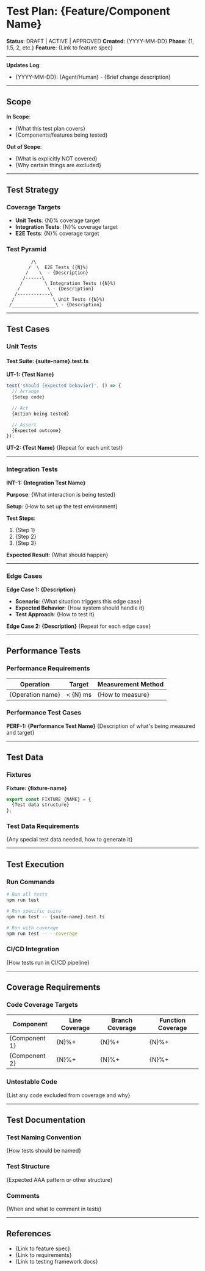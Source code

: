 # Test Plan: {Feature/Component Name}

**Status**: DRAFT | ACTIVE | APPROVED
**Created**: {YYYY-MM-DD}
**Phase**: {1, 1.5, 2, etc.}
**Feature**: {Link to feature spec}

---

**Updates Log**:
- {YYYY-MM-DD}: {Agent/Human} - {Brief change description}

---

## Scope

**In Scope**:
- {What this test plan covers}
- {Components/features being tested}

**Out of Scope**:
- {What is explicitly NOT covered}
- {Why certain things are excluded}

---

## Test Strategy

### Coverage Targets

- **Unit Tests**: {N}% coverage target
- **Integration Tests**: {N}% coverage target
- **E2E Tests**: {N}% coverage target

### Test Pyramid

```
         /\
        /  \  E2E Tests ({N}%)
       /    \  - {Description}
      /------\
     /        \ Integration Tests ({N}%)
    /          \ - {Description}
   /------------\
  /              \ Unit Tests ({N}%)
 /________________\ - {Description}
```

---

## Test Cases

### Unit Tests

#### Test Suite: {suite-name}.test.ts

**UT-1: {Test Name}**
```typescript
test('should {expected behavior}', () => {
  // Arrange
  {Setup code}

  // Act
  {Action being tested}

  // Assert
  {Expected outcome}
});
```

**UT-2: {Test Name}**
{Repeat for each unit test}

---

### Integration Tests

**INT-1: {Integration Test Name}**

**Purpose**: {What interaction is being tested}

**Setup**:
{How to set up the test environment}

**Test Steps**:
1. {Step 1}
2. {Step 2}
3. {Step 3}

**Expected Result**:
{What should happen}

---

### Edge Cases

**Edge Case 1: {Description}**
- **Scenario**: {What situation triggers this edge case}
- **Expected Behavior**: {How system should handle it}
- **Test Approach**: {How to test it}

**Edge Case 2: {Description}**
{Repeat for each edge case}

---

## Performance Tests

### Performance Requirements

| Operation | Target | Measurement Method |
|-----------|--------|-------------------|
| {Operation name} | < {N} ms | {How to measure} |

### Performance Test Cases

**PERF-1: {Performance Test Name}**
{Description of what's being measured and target}

---

## Test Data

### Fixtures

**Fixture: {fixture-name}**
```typescript
export const FIXTURE_{NAME} = {
  {Test data structure}
};
```

### Test Data Requirements

{Any special test data needed, how to generate it}

---

## Test Execution

### Run Commands

```bash
# Run all tests
npm run test

# Run specific suite
npm run test -- {suite-name}.test.ts

# Run with coverage
npm run test -- --coverage
```

### CI/CD Integration

{How tests run in CI/CD pipeline}

---

## Coverage Requirements

### Code Coverage Targets

| Component | Line Coverage | Branch Coverage | Function Coverage |
|-----------|--------------|----------------|------------------|
| {Component 1} | {N}%+ | {N}%+ | {N}%+ |
| {Component 2} | {N}%+ | {N}%+ | {N}%+ |

### Untestable Code

{List any code excluded from coverage and why}

---

## Test Documentation

### Test Naming Convention

{How tests should be named}

### Test Structure

{Expected AAA pattern or other structure}

### Comments

{When and what to comment in tests}

---

## References

- {Link to feature spec}
- {Link to requirements}
- {Link to testing framework docs}
